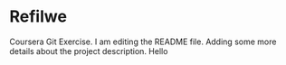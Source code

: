 # Refilwe
Coursera Git Exercise.
I am editing the README file. Adding some more details about the project description.
Hello
